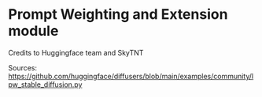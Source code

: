 # Prompt Weighting and Extension module

Credits to Huggingface team and SkyTNT

Sources:
https://github.com/huggingface/diffusers/blob/main/examples/community/lpw_stable_diffusion.py